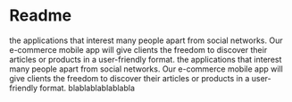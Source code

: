 # Readme 
the applications that interest many people apart from social networks. Our e-commerce mobile app will give clients the freedom to discover their articles or products in a user-friendly format.
the applications that interest many people apart from social networks. Our e-commerce mobile app will give clients the freedom to discover their articles or products in a user-friendly format.
blablablablablabla
